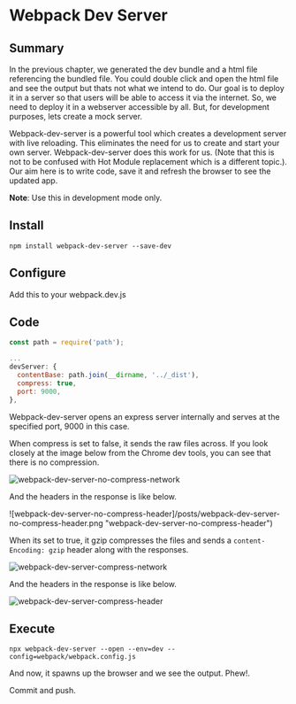 # Webpack Dev Server

## Summary

In the previous chapter, we generated the dev bundle and a html file referencing
the bundled file. You could double click and open the html file and see the
output but thats not what we intend to do. Our goal is to deploy it in a server
so that users will be able to access it via the internet. So, we need to deploy
it in a webserver accessible by all. But, for development purposes, lets create
a mock server.

Webpack-dev-server is a powerful tool which creates a development server with
live reloading. This eliminates the need for us to create and start your own
server. Webpack-dev-server does this work for us. (Note that this is not to be
confused with Hot Module replacement which is a different topic.). Our aim here
is to write code, save it and refresh the browser to see the updated app.

**Note**: Use this in development mode only.

## Install

```shell
npm install webpack-dev-server --save-dev
```

## Configure

Add this to your webpack.dev.js

## Code

```js
const path = require('path');

...
devServer: {
  contentBase: path.join(__dirname, '../_dist'),
  compress: true,
  port: 9000,
},
```

Webpack-dev-server opens an express server internally and serves at the
specified port, 9000 in this case.

When compress is set to false, it sends the raw files across. If you look
closely at the image below from the Chrome dev tools, you can see that there is
no compression.

![webpack-dev-server-no-compress-network](/posts/web/webpack-dev-server-no-compress-network.png 'webpack-dev-server-no-compress-network')

And the headers in the response is like below.

![webpack-dev-server-no-compress-header]/posts/webpack-dev-server-no-compress-header.png
"webpack-dev-server-no-compress-header")

When its set to true, it gzip compresses the files and sends a
`content-Encoding: gzip` header along with the responses.

![webpack-dev-server-compress-network](/posts/web/webpack-dev-server-compress-network.png 'webpack-dev-server-compress-network')

And the headers in the response is like below.

![webpack-dev-server-compress-header](/posts/web/webpack-dev-server-compress-header.png 'webpack-dev-server-compress-header')

## Execute

```shell
npx webpack-dev-server --open --env=dev --config=webpack/webpack.config.js
```

And now, it spawns up the browser and we see the output. Phew!.

Commit and push.
